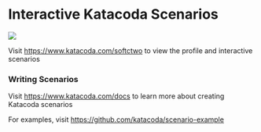 # Interactive Katacoda Scenarios

[![](http://shields.katacoda.com/katacoda/softctwo/count.svg)](https://www.katacoda.com/softctwo "Get your profile on Katacoda.com")

Visit https://www.katacoda.com/softctwo to view the profile and interactive scenarios

### Writing Scenarios
Visit https://www.katacoda.com/docs to learn more about creating Katacoda scenarios

For examples, visit https://github.com/katacoda/scenario-example
